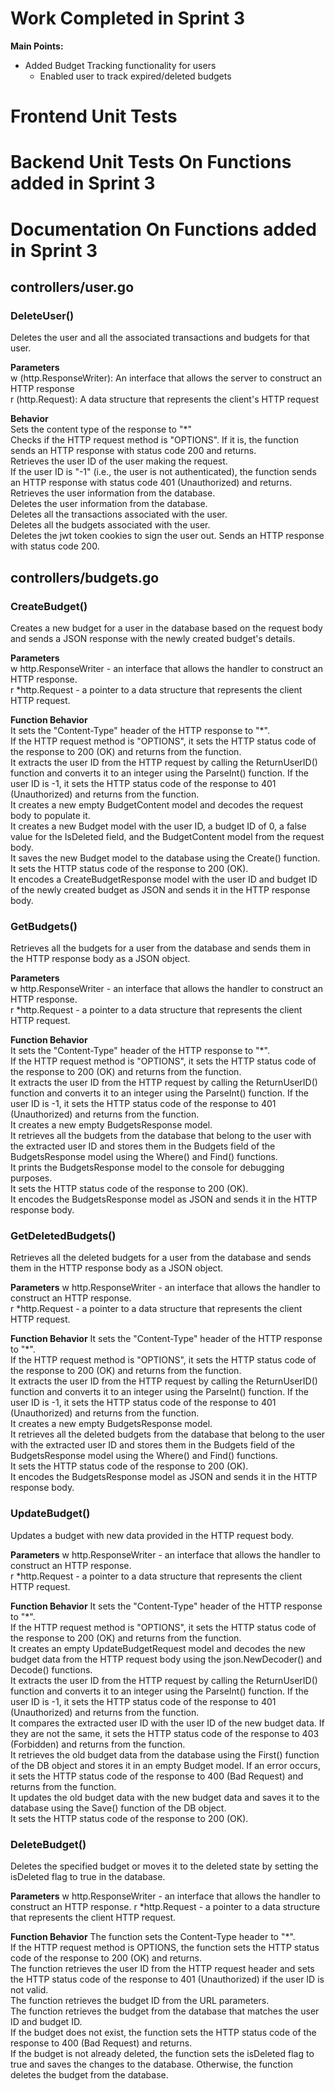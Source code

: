 # Work Completed in Sprint 3

**Main Points:**

- Added Budget Tracking functionality for users
  - Enabled user to track expired/deleted budgets

# Frontend Unit Tests

# Backend Unit Tests On Functions added in Sprint 3

# Documentation On Functions added in Sprint 3

## controllers/user.go

### DeleteUser()

Deletes the user and all the associated transactions and budgets for that user.

**Parameters**  
w (http.ResponseWriter): An interface that allows the server to construct an HTTP response  
r (http.Request): A data structure that represents the client's HTTP request

**Behavior**  
Sets the content type of the response to "\*"  
Checks if the HTTP request method is "OPTIONS". If it is, the function sends an HTTP response with status code 200 and returns.  
Retrieves the user ID of the user making the request.  
If the user ID is "-1" (i.e., the user is not authenticated), the function sends an HTTP response with status code 401 (Unauthorized) and returns.  
Retrieves the user information from the database.  
Deletes the user information from the database.  
Deletes all the transactions associated with the user.  
Deletes all the budgets associated with the user.  
Deletes the jwt token cookies to sign the user out.
Sends an HTTP response with status code 200.

## controllers/budgets.go

### CreateBudget()

Creates a new budget for a user in the database based on the request body and sends a JSON response with the newly created budget's details.

**Parameters**  
w http.ResponseWriter - an interface that allows the handler to construct an HTTP response.  
r \*http.Request - a pointer to a data structure that represents the client HTTP request.

**Function Behavior**  
It sets the "Content-Type" header of the HTTP response to "\*".  
If the HTTP request method is "OPTIONS", it sets the HTTP status code of the response to 200 (OK) and returns from the function.  
It extracts the user ID from the HTTP request by calling the ReturnUserID() function and converts it to an integer using the ParseInt() function. If the user ID is -1, it sets the HTTP status code of the response to 401 (Unauthorized) and returns from the function.  
It creates a new empty BudgetContent model and decodes the request body to populate it.  
It creates a new Budget model with the user ID, a budget ID of 0, a false value for the IsDeleted field, and the BudgetContent model from the request body.  
It saves the new Budget model to the database using the Create() function.  
It sets the HTTP status code of the response to 200 (OK).  
It encodes a CreateBudgetResponse model with the user ID and budget ID of the newly created budget as JSON and sends it in the HTTP response body.

### GetBudgets()

Retrieves all the budgets for a user from the database and sends them in the HTTP response body as a JSON object.

**Parameters**  
w http.ResponseWriter - an interface that allows the handler to construct an HTTP response.  
r \*http.Request - a pointer to a data structure that represents the client HTTP request.

**Function Behavior**  
It sets the "Content-Type" header of the HTTP response to "\*".  
If the HTTP request method is "OPTIONS", it sets the HTTP status code of the response to 200 (OK) and returns from the function.  
It extracts the user ID from the HTTP request by calling the ReturnUserID() function and converts it to an integer using the ParseInt() function. If the user ID is -1, it sets the HTTP status code of the response to 401 (Unauthorized) and returns from the function.  
It creates a new empty BudgetsResponse model.  
It retrieves all the budgets from the database that belong to the user with the extracted user ID and stores them in the Budgets field of the BudgetsResponse model using the Where() and Find() functions.  
It prints the BudgetsResponse model to the console for debugging purposes.  
It sets the HTTP status code of the response to 200 (OK).  
It encodes the BudgetsResponse model as JSON and sends it in the HTTP response body.

### GetDeletedBudgets()

Retrieves all the deleted budgets for a user from the database and sends them in the HTTP response body as a JSON object.

**Parameters**
w http.ResponseWriter - an interface that allows the handler to construct an HTTP response.  
r \*http.Request - a pointer to a data structure that represents the client HTTP request.

**Function Behavior**
It sets the "Content-Type" header of the HTTP response to "\*".  
If the HTTP request method is "OPTIONS", it sets the HTTP status code of the response to 200 (OK) and returns from the function.  
It extracts the user ID from the HTTP request by calling the ReturnUserID() function and converts it to an integer using the ParseInt() function. If the user ID is -1, it sets the HTTP status code of the response to 401 (Unauthorized) and returns from the function.  
It creates a new empty BudgetsResponse model.  
It retrieves all the deleted budgets from the database that belong to the user with the extracted user ID and stores them in the Budgets field of the BudgetsResponse model using the Where() and Find() functions.  
It sets the HTTP status code of the response to 200 (OK).  
It encodes the BudgetsResponse model as JSON and sends it in the HTTP response body.

### UpdateBudget()

Updates a budget with new data provided in the HTTP request body.

**Parameters**
w http.ResponseWriter - an interface that allows the handler to construct an HTTP response.  
r \*http.Request - a pointer to a data structure that represents the client HTTP request.

**Function Behavior**
It sets the "Content-Type" header of the HTTP response to "\*".  
If the HTTP request method is "OPTIONS", it sets the HTTP status code of the response to 200 (OK) and returns from the function.  
It creates an empty UpdateBudgetRequest model and decodes the new budget data from the HTTP request body using the json.NewDecoder() and Decode() functions.  
It extracts the user ID from the HTTP request by calling the ReturnUserID() function and converts it to an integer using the ParseInt() function. If the user ID is -1, it sets the HTTP status code of the response to 401 (Unauthorized) and returns from the function.  
It compares the extracted user ID with the user ID of the new budget data. If they are not the same, it sets the HTTP status code of the response to 403 (Forbidden) and returns from the function.  
It retrieves the old budget data from the database using the First() function of the DB object and stores it in an empty Budget model. If an error occurs, it sets the HTTP status code of the response to 400 (Bad Request) and returns from the function.  
It updates the old budget data with the new budget data and saves it to the database using the Save() function of the DB object.  
It sets the HTTP status code of the response to 200 (OK).

### DeleteBudget()

Deletes the specified budget or moves it to the deleted state by setting the isDeleted flag to true in the database.

**Parameters**
w http.ResponseWriter - an interface that allows the handler to construct an HTTP response.
r \*http.Request - a pointer to a data structure that represents the client HTTP request.

**Function Behavior**
The function sets the Content-Type header to "\*".  
If the HTTP request method is OPTIONS, the function sets the HTTP status code of the response to 200 (OK) and returns.  
The function retrieves the user ID from the HTTP request header and sets the HTTP status code of the response to 401 (Unauthorized) if the user ID is not valid.  
The function retrieves the budget ID from the URL parameters.  
The function retrieves the budget from the database that matches the user ID and budget ID.  
If the budget does not exist, the function sets the HTTP status code of the response to 400 (Bad Request) and returns.  
If the budget is not already deleted, the function sets the isDeleted flag to true and saves the changes to the database. Otherwise, the function deletes the budget from the database.
